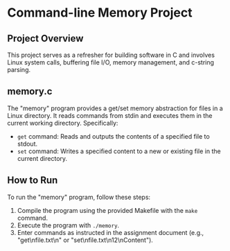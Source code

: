 # Command-line Memory Project

## Project Overview
This project serves as a refresher for building software in C and involves Linux system calls, buffering file I/O, memory management, and c-string parsing.

## memory.c
The "memory" program provides a get/set memory abstraction for files in a Linux directory. It reads commands from stdin and executes them in the current working directory. Specifically:
- `get` command: Reads and outputs the contents of a specified file to stdout.
- `set` command: Writes a specified content to a new or existing file in the current directory.

## How to Run
To run the "memory" program, follow these steps:
1. Compile the program using the provided Makefile with the `make` command.
2. Execute the program with `./memory`.
3. Enter commands as instructed in the assignment document (e.g., "get\nfile.txt\n" or "set\nfile.txt\n12\nContent").
